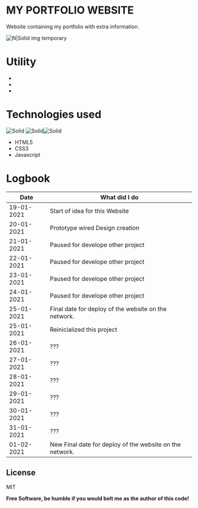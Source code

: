 # MY PORTFOLIO WEBSITE
Website containing my portfolio with extra information.

![N|Solid](https://i.imgur.com/Ks75Anw.png)
img temporary



# Utility

  - 
  - 
  - 

# Technologies used
![Solid](https://i.imgur.com/FnosOQM.png?1) ![Solid](https://i.imgur.com/ipiusuJ.png?1)![Solid](https://i.imgur.com/90aknIy.png?1)
- HTML5 
- CSS3
- Javascript


# Logbook
| Date | What did I do |
| ------ | ------ |
| 19-01-2021 | Start of idea for this Website |
| 20-01-2021 | Prototype wired Design creation |
| 21-01-2021 | Paused for develope other project |
| 22-01-2021 | Paused for develope other project |
| 23-01-2021 | Paused for develope other project|
| 24-01-2021 | Paused for develope other project |
| 25-01-2021 | Final date for deploy of the website on the network. |
| 25-01-2021 | Reinicialized this project |
| 26-01-2021 | ??? |
| 27-01-2021 | ??? |
| 28-01-2021 | ??? |
| 29-01-2021 | ??? |
| 30-01-2021 | ???|
| 31-01-2021 | ??? |
| 01-02-2021 | New Final date for deploy of the website on the network. |
License
----

MIT

**Free Software, be humble if you would belt me as the author of this code!**

